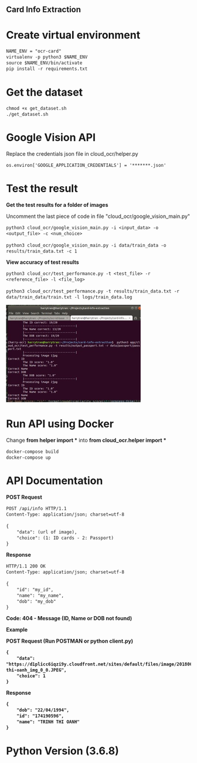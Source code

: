 ## Card Info Extraction

# Create virtual environment
```
NAME_ENV = "ocr-card"
virtualenv -p python3 $NAME_ENV
source $NAME_ENV/bin/activate
pip install -r requirements.txt 
```

# Get the dataset
```
chmod +x get_dataset.sh
./get_dataset.sh
```

# Google Vision API 

Replace the credentials json file in cloud_ocr/helper.py
```
os.environ['GOOGLE_APPLICATION_CREDENTIALS'] = '*******.json'
```

# Test the result 

<b>Get the test results for a folder of images</b>

Uncomment the last piece of code in file "cloud_ocr/google_vision_main.py"

```
python3 cloud_ocr/google_vision_main.py -i <input_data> -o <output_file> -c <num_choice>

python3 cloud_ocr/google_vision_main.py -i data/train_data -o results/train_data.txt -c 1
```

<b> View accuracy of test results</b>

```
python3 cloud_ocr/test_performance.py -t <test_file> -r <reference_file> -l <file_log>

python3 cloud_ocr/test_performance.py -t results/train_data.txt -r data/train_data/train.txt -l logs/train_data.log
```

![screenshot  of command line](results/screenshot.jpg)

# Run API using Docker

Change <b>from helper import *</b> into <b>from cloud_ocr.helper import *</b>

```
docker-compose build
docker-compose up 
```

# API Documentation

<b> POST Request </b>

```
POST /api/info HTTP/1.1
Content-Type: application/json; charset=utf-8

{
	"data": (url of image),
	"choice": (1: ID cards - 2: Passport)
}
```

<b> Response </b>

```
HTTP/1.1 200 OK
Content-Type: application/json; charset=utf-8

{
	"id": "my_id",
    "name": "my_name",
    "dob": "my_dob"
}
```

<b> Code: 404 - Message (ID, Name or DOB not found) </b>

<b> Example

POST Request (Run POSTMAN or python client.py)
```
{
	"data": "https://d1plicc6iqzi9y.cloudfront.net/sites/default/files/image/201806/25/trinh-thi-oanh_img_0_0.JPEG",
	"choice": 1
}
```

Response
```
{
    "dob": "22/04/1994",
    "id": "174190596",
    "name": "TRINH THI OANH"
}
```

# Python Version (3.6.8)